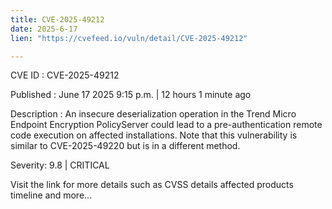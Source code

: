 ```yaml
---
title: CVE-2025-49212
date: 2025-6-17
lien: "https://cvefeed.io/vuln/detail/CVE-2025-49212"

---
```


CVE ID : CVE-2025-49212

Published :  June 17
2025
9:15 p.m. | 12 hours
1 minute ago

Description : An insecure deserialization operation in the Trend Micro Endpoint Encryption PolicyServer could lead to a pre-authentication remote code execution on affected installations. Note that this vulnerability is similar to CVE-2025-49220 but is in a different method.

Severity: 9.8 | CRITICAL

Visit the link for more details
such as CVSS details
affected products
timeline
and more...
